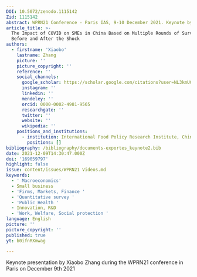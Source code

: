 ```yaml
---
DOI: 10.5072/zenodo.1115142
Zid: 1115142
abstract: WPRN21 Conference - Paris IAS, 9-10 December 2021. Keynote by Xiaobo Zhang
article_title: >-
  The Impact of COVID on SMEs in China Based on Multiple Rounds of Surveys
  Before and After the Shock
authors:
  - firstname: 'Xiaobo'
    lastname: Zhang
    picture: ''
    picture_copyright: ''
    reference: ''
    social_channels:
      google_scholar: https://scholar.google.com/citations?user=NL3kmU0AAAAJ&hl=en
      instagram: ''
      linkedin: ''
      mendeley: ''
      orcid: 0000-0002-4981-9565
      researchgate: ''
      twitter: ''
      website: ''
      wikipedia: ''
    positions_and_institutions:
      - institution: International Food Policy Research Institute, China
        positions: []
bibliography: /bibliography/documents-exportes_keynote2.bib
date: 2021-12-09T14:30:47.000Z
doi: '169059797'
highlight: false
issue: content/issues/WPRN21 Videos.md
keywords:
  - ' Macroeconomics'
  - Small business
  - 'Firms, Markets, Finance '
  - 'Quantitative survey '
  - 'Public Health '
  - Innovation, R&D
  - 'Work, Welfare, Social protection '
language: English
picture: ''
picture_copyright: ''
published: true
yt: b0ifnRXmwag

---
```


Keynote presentation by Xiaobo Zhang during the WPRN21 conference in Paris on December 9th 2021

<Youtube yt="b0ifnRXmwag" caption ="Xiaobo Zhang: The impact of COVID on SMEs in China based on multiple rounds"></Youtube>